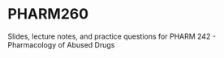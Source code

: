 # PHARM260
Slides, lecture notes, and practice questions for PHARM 242 - Pharmacology of Abused Drugs
